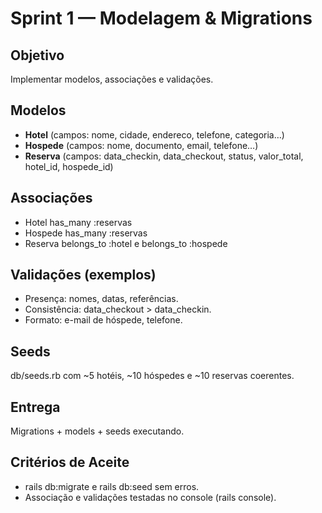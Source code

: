 # Sprint 1 — Modelagem & Migrations

## Objetivo
Implementar modelos, associações e validações.

## Modelos

- **Hotel** (campos: nome, cidade, endereco, telefone, categoria…)
- **Hospede** (campos: nome, documento, email, telefone…)
- **Reserva** (campos: data_checkin, data_checkout, status, valor_total, hotel_id, hospede_id)

## Associações

- Hotel has_many :reservas
- Hospede has_many :reservas
- Reserva belongs_to :hotel e belongs_to :hospede

## Validações (exemplos)

- Presença: nomes, datas, referências.
- Consistência: data_checkout > data_checkin.
- Formato: e-mail de hóspede, telefone.

## Seeds

db/seeds.rb com ~5 hotéis, ~10 hóspedes e ~10 reservas coerentes.

## Entrega
Migrations + models + seeds executando.

## Critérios de Aceite

- rails db:migrate e rails db:seed sem erros.
- Associação e validações testadas no console (rails console).